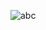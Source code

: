 ![abc](https://user-images.githubusercontent.com/39243846/104126539-274b4e80-5383-11eb-925f-a4b254bc93b9.gif)
